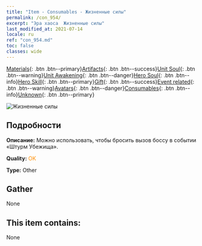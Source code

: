 ```yaml
---
title: "Item - Consumables - Жизненные силы"
permalink: /con_954/
excerpt: "Эра хаоса  Жизненные силы"
last_modified_at: 2021-07-14
locale: ru
ref: "con_954.md"
toc: false
classes: wide
---
```

 [Materials](/ItemsRU/){: .btn .btn--primary}[Artifacts](/ItemsRU/Artifacts/){: .btn .btn--success}[Unit Soul](/ItemsRU/UnitSoul/){: .btn .btn--warning}[Unit Awakening](/ItemsRU/UnitAwakening/){: .btn .btn--danger}[Hero Soul](/ItemsRU/HeroSoul/){: .btn .btn--info}[Hero Skill](/ItemsRU/HeroSkill/){: .btn .btn--primary}[Gift](/ItemsRU/Gift/){: .btn .btn--success}[Event related](/ItemsRU/Events/){: .btn .btn--warning}[Avatars](/ItemsRU/Avatars/){: .btn .btn--danger}[Consumables](/ItemsRU/Consumables/){: .btn .btn--info}[Unknown](/ItemsRU/Unknown/){: .btn .btn--primary}

 ![Жизненные силы](/images/t/i_40049.png)

## Подробности
 **Описание:** Можно использовать, чтобы бросить вызов боссу в событии «Штурм Убежища».

 **Quality:** <span style="color: #FF8C00">OK</span>

 **Type:** Other

## Gather

  None

## This item contains:

  None

